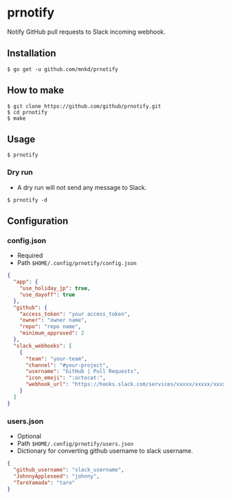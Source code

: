 # prnotify
Notify GitHub pull requests to Slack incoming webhook.

## Installation
```
$ go get -u github.com/mnkd/prnotify
```

## How to make
```
$ git clone https://github.com/github/prnotify.git
$ cd prnotify
$ make
```

## Usage
```
$ prnotify
```

### Dry run
* A dry run will not send any message to Slack.

```
$ prnotify -d
```

## Configuration

### config.json
* Required
* Path `$HOME/.config/prnotify/config.json`

```json
{
  "app": {
    "use_holiday_jp": true,
    "use_dayoff": true
  },
  "github": {
    "access_token": "your access_token",
    "owner": "owner name",
    "repo": "repo name",
    "minimum_approved": 2
  },
  "slack_webhooks": [
    {
      "team": "your-team",
      "channel": "#your-project",
      "username": "GitHub | Pull Requests",
      "icon_emoji": ":octocat:",
      "webhook_url": "https://hooks.slack.com/services/xxxxx/xxxxx/xxxxxx"
    }
  ]
}
```

### users.json
* Optional
* Path `$HOME/.config/prnotify/users.json`
* Dictionary for converting github username to slack username.

```json
{
  "github_username": "slack_username",
  "JohnnyAppleseed": "johnny",
  "TaroYamada": "taro"
}
```
